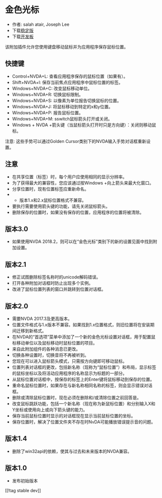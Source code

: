 # 金色光标 #

* 作者: salah atair, Joseph Lee
* 下载[稳定版][1]
* 下载[开发板][2]

该附加插件允许您使用键盘移动鼠标并为应用程序保存鼠标位置。

## 快捷键

* Control+NVDA+L: 查看应用程序保存的鼠标位置（如果有）。
* Shift+NVDA+l: 保存当前焦点应用程序中鼠标位置的标签。
* Windows+NVDA+C: 改变鼠标移动单位。
* Windows+NVDA+R: 切换鼠标限制。
* Windows+NVDA+S: 以像素为单位报告切换鼠标的位置。
* Windows+NVDA+J: 将鼠标移动到特定的x和y位置。
* Windows+NVDA+P: 报告鼠标位置。
* Windows+NVDA+M: sswitch鼠标箭头打开或关闭。
* Windows + NVDA +箭头键（当鼠标箭头打开时只是方向键）：关闭则移动鼠标。

注意: 这些手势可以通过Golden Cursor类别下的NVDA输入手势对话框重新设置。

## 注意

* 在共享位置（标签）时，每个用户应使用相同的显示分辨率。
* 为了获得最大的兼容性，您应该通过按Windows +向上箭头来最大化窗口。
* 分享位置时，现有位置标签应重新命名。
* * 版本1.x和2.x鼠标位置格式不兼容。
* 要执行需要使用箭头键的功能，请先关闭鼠标箭头。
* 删除保存的位置时，如果没有保存的位置，应用程序的位置将被清除。

## 版本3.0

* 如果使用NVDA 2018.2，则可以在“金色光标”类别下的新的设置见面中找到附加设置。

## 版本2.1

* 修正试图删除标签名称时的unicode解码错误。
* 打开各种附加对话框时防止出现多个实例。
* 改进了鼠标位置列表的窗口并跳转到位置对话框。

## 版本2.0

* 需要NVDA 2017.3及更高版本。
* 位置文件格式与1.x版本不兼容。如果找到1.x位置格式，则旧位置将在安装期间迁移到新格式。
* 在NVDA的“首选项”菜单中添加了一个新的金色光标设置对话框，用于配置鼠标移动单位以及鼠标移动时鼠标位置的项目。
* 来自此附加组件的各种消息已更改。
* 切换各种设置时，切换音将不再被听到。
* 您现在可以进入鼠标箭头模式，只需按方向键即可移动鼠标。
* 位置列表对话框的更改，包括新名称（现称为“鼠标位置”）和布局，显示标签的鼠标坐标以及将活动应用程序的名称显示为标题的一部分。
* 从鼠标位置对话框中，按保存的标签上的Enter键将鼠标移动到保存的位置。
* 重命名鼠标位置时，如果存在与新名称相同名称的标签，则会显示错误对话框。
* 删除或清除鼠标位置时，现在必须在删除和/或清除位置之前回答是。
* 改变鼠标跳跃功能，包括一个新名称（现在称为新鼠标位置）和分别输入X和Y坐标或使用向上或向下箭头键的能力。
* 保存当前鼠标位置时显示的对话框现在显示当前鼠标位置的坐标。
* 保存位置时，解决了位置文件夹不存在时NvDA可能播放错误提示音的问题。

## 版本1.4

* 删除了win32api的依赖，使其与过去和未来版本的NVDA兼容。

## 版本1.0

* 发布初始版本

[[!tag stable dev]]

[1]: https://addons.nvda-project.org/files/get.php?file=gc

[2]: https://addons.nvda-project.org/files/get.php?file=gc-dev
